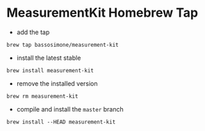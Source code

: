 # MeasurementKit Homebrew Tap

- add the tap

```
brew tap bassosimone/measurement-kit
```

- install the latest stable

```
brew install measurement-kit
```

- remove the installed version

```
brew rm measurement-kit
```

- compile and install the `master` branch

```
brew install --HEAD measurement-kit
```
